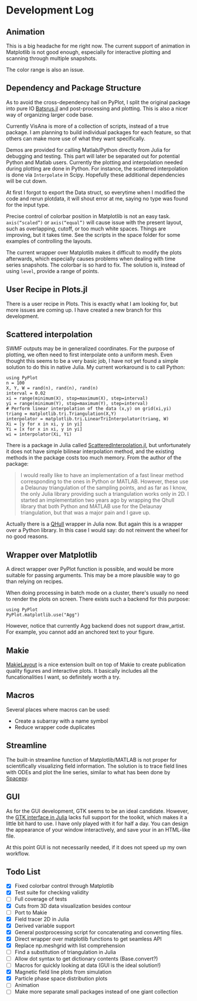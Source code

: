 # Development Log

## Animation

This is a big headache for me right now.
The current support of animation in Matplotlib is not good enough, especially for interactive plotting and scanning through multiple snapshots.

The color range is also an issue.

## Dependency and Package Structure

As to avoid the cross-dependency hail on PyPlot, I split the original package into pure IO [Batsrus.jl](https://github.com/henry2004y/Batsrus.jl) and post-processing and plotting. This is also a nicer way of organizing larger code base.

Currently VisAna is more of a collection of scripts, instead of a true package.
I am planning to build individual packages for each feature, so that others can make more use of what they want specifically.

Demos are provided for calling Matlab/Python directly from Julia for debugging and testing. This part will later be separated out for potential Python and Matlab users. Currently the plotting and interpolation needed during plotting are done in Python. For instance, the scattered interpolation is done via `Interpolate` in Scipy. Hopefully these additional dependencies will be cut down.

At first I forgot to export the Data struct, so everytime when I modified the code and rerun plotdata, it will shout error at me, saying no type was found for the input type.

Precise control of colorbar position in Matplotlib is not an easy task. `axis(“scaled”)` or `axis(“equal”)` will cause issue with the present layout, such as overlapping, cutoff, or too much white spaces. Things are improving, but it takes time. See the scripts in the space folder for some examples of controlling the layouts.

The current wrapper over Matplotlib makes it difficult to modify the plots afterwards, which especially causes problems when dealing with time series snapshots. The colorbar is so hard to fix. The solution is, instead of using `level`, provide a range of points.

## User Recipe in Plots.jl

There is a user recipe in Plots. This is exactly what I am looking for, but more issues are coming up. I have created a new branch for this development.

## Scattered interpolation

SWMF outputs may be in generalized coordinates. For the purpose of plotting, we often need to first interpolate onto a uniform mesh.
Even thought this seems to be a very basic job, I have not yet found a simple solution to do this in native Julia.
My current workaround is to call Python:
```
using PyPlot
n = 100
X, Y, W = rand(n), rand(n), rand(n)
interval = 0.02
xi = range(minimum(X), stop=maximum(X), step=interval)
yi = range(minimum(Y), stop=maximum(Y), step=interval)
# Perform linear interpolation of the data (x,y) on grid(xi,yi)
triang = matplotlib.tri.Triangulation(X,Y)
interpolator = matplotlib.tri.LinearTriInterpolator(triang, W)
Xi = [y for x in xi, y in yi]
Yi = [x for x in xi, y in yi]
wi = interpolator(Xi, Yi)
```

There is a package in Julia called [ScatteredInterpolation.jl](https://github.com/eljungsk/ScatteredInterpolation.jl), but unfortunately it does not have simple bilinear interpolation method, and the existing methods in the package costs too much memory.
From the author of the package:
> I would really like to have an implementation of a fast linear method corresponding to the ones in Python or MATLAB. However, these use a Delaunay triangulation of the sampling points, and as far as I know, the only Julia library providing such a triangulation works only in 2D. I started an implementation two years ago by wrapping the Qhull library that both Python and MATLAB use for the Delaunay triangulation, but that was a major pain and I gave up.

Actually there is a [QHull](https://github.com/JuliaPolyhedra/QHull.jl) wrapper in Julia now. But again this is a wrapper over a Python library. In this case I would say: do not reinvent the wheel for no good reasons.

## Wrapper over Matplotlib

A direct wrapper over PyPlot function is possible, and would be more suitable for passing arguments. This may be a more plausible way to go than relying on recipes.

When doing processing in batch mode on a cluster, there's usually no need to render the plots on screen. There exists such a backend for this purpose:
```
using PyPlot
PyPlot.matplotlib.use("Agg")
```
However, notice that currently Agg backend does not support draw_artist. For example, you cannot add an anchored text to your figure.

## Makie

[MakieLayout](https://jkrumbiegel.github.io/MakieLayout.jl/dev/) is a nice extension built on top of Makie to create publication quality figures and interactive plots.
It basically includes all the funcationalities I want, so definitely worth a try.

## Macros

Several places where macros can be used:
* Create a subarray with a name symbol
* Reduce wrapper code duplicates

## Streamline

The built-in streamline function of Matplotlib/MATLAB is not proper for scientifically visualizing field information. The solution is to trace field lines with ODEs and plot the line series, similar to what has been done by [Spacepy](https://github.com/spacepy/spacepy/blob/master/spacepy/pybats/trace2d.py).

## GUI

As for the GUI development, GTK seems to be an ideal candidate. However, the [GTK interface in Julia](https://github.com/JuliaGraphics/Gtk.jl) lacks full support for the toolkit, which makes it a little bit hard to use. I have only played with it for half a day. You can design the appearance of your window interactively, and save your in an HTML-like file.

At this point GUI is not necessarily needed, if it does not speed up my own workflow.

## Todo List

- [x] Fixed colorbar control through Matplotlib
- [x] Test suite for checking validity
- [ ] Full coverage of tests
- [x] Cuts from 3D data visualization besides contour
- [ ] Port to Makie
- [x] Field tracer 2D in Julia
- [x] Derived variable support
- [x] General postprocessing script for concatenating and converting files.
- [x] Direct wrapper over matplotlib functions to get seamless API
- [x] Replace np.meshgrid with list comprehension
- [ ] Find a substitution of triangulation in Julia
- [ ] Allow dot syntax to get dictionary contents (Base.convert?)
- [ ] Macros for quickly looking at data (GUI is the ideal solution!)
- [x] Magnetic field line plots from simulation
- [x] Particle phase space distribution plots
- [ ] Animation
- [ ] Make more separate small packages instead of one giant collection
